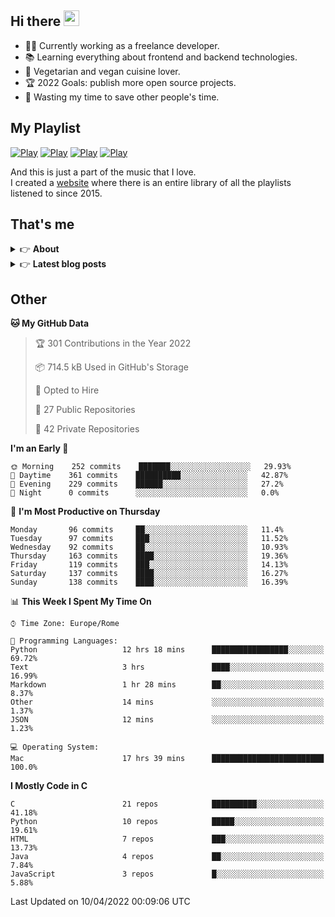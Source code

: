 <h2>Hi there <a href="https://www.gautamkrishnar.com/"><img src="https://media.giphy.com/media/hvRJCLFzcasrR4ia7z/giphy.gif" width="25px"></a></h2>

- 👨‍💻 Currently working as a freelance developer.
- :books: Learning everything about frontend and backend technologies.
- 🌱 Vegetarian and vegan cuisine lover.
- :trophy: 2022 Goals: publish more open source projects.
- :dart: Wasting my time to save other people's time.

## My Playlist
[![Play](https://user-images.githubusercontent.com/22590804/134475615-1af9fb6c-6107-439e-b08e-d367b13453df.jpg)](https://music.apple.com/it/playlist/juice/pl.u-mJy83A8tGBvZWA)
[![Play](https://user-images.githubusercontent.com/22590804/134475621-139daa7b-2ab6-4627-833a-ff820c7801e2.jpg)](https://music.apple.com/it/playlist/gym/pl.u-38oWWgbT3gryK0)
[![Play](https://user-images.githubusercontent.com/22590804/134475623-4bdb613e-246e-4320-a403-536a1c4d79d2.jpg)](https://music.apple.com/it/playlist/focus/pl.u-76oNNrBC4No3Ey)
[![Play](https://user-images.githubusercontent.com/22590804/134475619-4bbbcdd0-30c7-41da-8086-61b954b56e9d.jpg)](https://music.apple.com/it/playlist/relax/pl.u-9N9LLp3u27KNLk)

And this is just a part of the music that I love.  
I created a [website](http://simonemargiomusic.im) where there is an entire library of all the playlists listened to since 2015.

## That's me
<!-- markdownlint-disable MD033 -->
<details>
    <summary>&#128073 <b>About</b></summary><br/>

<!-- BLOG-POST-LIST:START -->
- :books: [Books](https://simonemargio.im/work/books/)
- 🎧 [Music](https://simonemargio.im/work/music/)
- 🏃‍♂️ [Sport](https://simonemargio.im/work/sport/)
- 🎬 [Show](https://simonemargio.im/work/show/)
- 🎮 [Game](https://simonemargio.im/work/game/)
- 💰 [Expenses](https://simonemargio.im/work/expenses/)
<!-- BLOG-POST-LIST:END -->
</details>

<details>
    <summary>&#128073 <b>Latest blog posts</b></summary><br/>

<!-- BLOG-POST-LIST:START -->
- [iCloud Keychain](https://simonemargio.im/blog/icloudkeychain/)
- [Digital legacy](https://simonemargio.im/blog/digitallegacy/)
- [Usability](https://simonemargio.im/blog/usability/)
- [Bitwarden](https://simonemargio.im/blog/bitwarden/)
- [About EXIF metadata](https://simonemargio.im/blog/aboutexifmetadata/)
- [Stop using whatsapp](https://simonemargio.im/blog/stopusingwhatsapp/)
- [Password Managers](https://simonemargio.im/blog/managepasswords/)
- [Always backup](https://simonemargio.im/blog/backup/)
- [Fix Apple Watch battery life](https://simonemargio.im/blog/fixapplewatch/)
- [Summer reading](https://simonemargio.im/blog/summer-reading/)
<!-- BLOG-POST-LIST:END -->
</details>





## Other

<!--START_SECTION:waka-->
**🐱 My GitHub Data** 

> 🏆 301 Contributions in the Year 2022
 > 
> 📦 714.5 kB Used in GitHub's Storage 
 > 
> 💼 Opted to Hire
 > 
> 📜 27 Public Repositories 
 > 
> 🔑 42 Private Repositories  
 > 
**I'm an Early 🐤** 

```text
🌞 Morning    252 commits    ███████░░░░░░░░░░░░░░░░░░   29.93% 
🌆 Daytime    361 commits    ██████████░░░░░░░░░░░░░░░   42.87% 
🌃 Evening    229 commits    ██████░░░░░░░░░░░░░░░░░░░   27.2% 
🌙 Night      0 commits      ░░░░░░░░░░░░░░░░░░░░░░░░░   0.0%

```
📅 **I'm Most Productive on Thursday** 

```text
Monday       96 commits     ██░░░░░░░░░░░░░░░░░░░░░░░   11.4% 
Tuesday      97 commits     ███░░░░░░░░░░░░░░░░░░░░░░   11.52% 
Wednesday    92 commits     ██░░░░░░░░░░░░░░░░░░░░░░░   10.93% 
Thursday     163 commits    ████░░░░░░░░░░░░░░░░░░░░░   19.36% 
Friday       119 commits    ███░░░░░░░░░░░░░░░░░░░░░░   14.13% 
Saturday     137 commits    ████░░░░░░░░░░░░░░░░░░░░░   16.27% 
Sunday       138 commits    ████░░░░░░░░░░░░░░░░░░░░░   16.39%

```


📊 **This Week I Spent My Time On** 

```text
⌚︎ Time Zone: Europe/Rome

💬 Programming Languages: 
Python                   12 hrs 18 mins      █████████████████░░░░░░░░   69.72% 
Text                     3 hrs               ████░░░░░░░░░░░░░░░░░░░░░   16.99% 
Markdown                 1 hr 28 mins        ██░░░░░░░░░░░░░░░░░░░░░░░   8.37% 
Other                    14 mins             ░░░░░░░░░░░░░░░░░░░░░░░░░   1.37% 
JSON                     12 mins             ░░░░░░░░░░░░░░░░░░░░░░░░░   1.23%

💻 Operating System: 
Mac                      17 hrs 39 mins      █████████████████████████   100.0%

```

**I Mostly Code in C** 

```text
C                        21 repos            ██████████░░░░░░░░░░░░░░░   41.18% 
Python                   10 repos            █████░░░░░░░░░░░░░░░░░░░░   19.61% 
HTML                     7 repos             ███░░░░░░░░░░░░░░░░░░░░░░   13.73% 
Java                     4 repos             ██░░░░░░░░░░░░░░░░░░░░░░░   7.84% 
JavaScript               3 repos             █░░░░░░░░░░░░░░░░░░░░░░░░   5.88%

```



 Last Updated on 10/04/2022 00:09:06 UTC
<!--END_SECTION:waka-->



